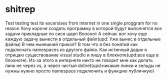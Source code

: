 # shitrep
Test testing test
its excersises from internet in one single proggram for no reason
Хочу короче создать программу в которой будут выполнятся все задачи прикладные по сися шарп
Вооооот
А сейчас вот хочу еще каждую задачу вынести в отдельный файл(upd: Уже вынес в отдельные файлы)
В чем нынешний прикол? В том что я без понятий как подключать namespaces из другого файла.
Как истинный додик я отрицаю существование visual studio и пишу в блокноте(upd:все еще в блокноте).
Из-за этого в интернете никто не говорит мне как делать линк не через vs, а через чистый dotnet(upd:никакие линки и зельды не нужны нужно просто namespace подключить и функцию публичную)
